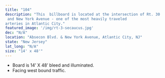 ```yaml
---
title: "104"
description: "This  billboard is located at the intersection of Rt. 30 ( Absecon Blvd.) 
 and New York Avenue - one of the most heavily traveled 
arteries in Atlantic City."
featured_image: '/img/rt-3-secaucus.jpg'
dec: "N/A"
location: "Absecon Blvd. & New York Avenue, Atlantic City, NJ"
state: "New Jersey"
lat_long: "N/A"
size: "14' x 48'"
---
```

* Board is 14’ X 48’ bleed and illuminated.
* Facing  west bound traffic.
